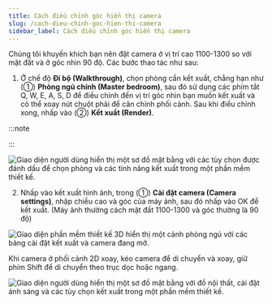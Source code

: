 ```yaml
---
title: Cách điều chỉnh góc hiển thị camera
slug: /cach-dieu-chinh-goc-hien-thi-camera
sidebar_label: Cách điều chỉnh góc hiển thị camera
---
```


Chúng tôi khuyến khích bạn nên đặt camera ở vị trí cao 1100-1300 so với mặt đất và ở góc nhìn 90 độ. Các bước thao tác như sau:

1. Ở chế độ **Đi bộ (Walkthrough)**, chọn phòng cần kết xuất, chẳng hạn như (①) **Phòng ngủ chính (Master bedroom)**, sau đó sử dụng các phím tắt Q, W, E, A, S, D để điều chỉnh đến vị trí góc nhìn bạn muốn kết xuất và có thể xoay nút chuột phải để căn chỉnh phối cảnh. Sau khi điều chỉnh xong, nhấp vào (②) **Kết xuất (Render)**.

:::note

:::

![Giao diện người dùng hiển thị một sơ đồ mặt bằng với các tùy chọn được đánh dấu để chọn phòng và các tính năng kết xuất trong một phần mềm thiết kế.](https://storage.googleapis.com/jegavn_kb/image_jegavn/249.1.png)

2. Nhấp vào kết xuất hình ảnh, trong (①) **Cài đặt camera (Camera settings)**, nhập chiều cao và góc của máy ảnh, sau đó nhấp vào OK để kết xuất. (Máy ảnh thường cách mặt đất 1100-1300 và góc thường là 90 độ)

![Giao diện phần mềm thiết kế 3D hiển thị một cảnh phòng ngủ với các bảng cài đặt kết xuất và camera đang mở.](https://storage.googleapis.com/jegavn_kb/image_jegavn/249.2.png)

Khi camera ở phối cảnh 2D xoay, kéo camera để di chuyển và xoay, giữ phím Shift để di chuyển theo trục dọc hoặc ngang.

![Giao diện người dùng hiển thị một sơ đồ mặt bằng với đồ nội thất, cài đặt ánh sáng và các tùy chọn kết xuất trong một phần mềm thiết kế.](https://storage.googleapis.com/jegavn_kb/image_jegavn/249.3.png)